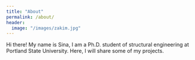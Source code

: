```yaml
---
title: "About"
permalink: /about/
header:
  image: "/images/zakim.jpg"
---
```


Hi there! My name is Sina, I am a Ph.D. student of structural engineering at Portland State University. Here, I will share some of my projects.
